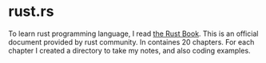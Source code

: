 # rust.rs

To learn rust programming language, I read [the Rust Book](https://doc.rust-lang.org/stable/book/). This is an official document provided by rust community.
In containes 20 chapters. For each chapter I created a directory to take my notes, and also coding examples.
